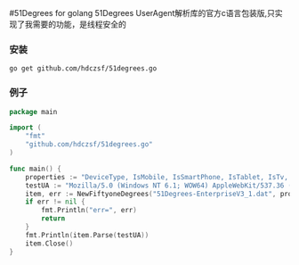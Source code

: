 #51Degrees for golang
51Degrees UserAgent解析库的官方c语言包装版,只实现了我需要的功能，是线程安全的

### 安装
`go get github.com/hdczsf/51degrees.go`

### 例子
```go
package main

import (
	"fmt"
	"github.com/hdczsf/51degrees.go"
)

func main() {
	properties := "DeviceType, IsMobile, IsSmartPhone, IsTablet, IsTv, HardwareName, HardwareVendor, HardwareModel, BrowserName, BrowserVersion, PlatformName, PlatformVersion, ScreenPixelsWidth, ScreenPixelsHeight"
	testUA := "Mozilla/5.0 (Windows NT 6.1; WOW64) AppleWebKit/537.36 (KHTML, like Gecko) Chrome/43.0.2357.124 Safari/537.36"
	item, err := NewFiftyoneDegrees("51Degrees-EnterpriseV3_1.dat", properties)
	if err != nil {
		fmt.Println("err=", err)
		return
	}
	fmt.Println(item.Parse(testUA))
	item.Close()
}

```
